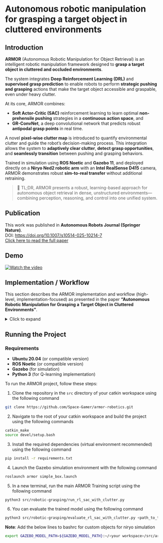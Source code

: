 # Autonomous robotic manipulation for grasping a target object in cluttered environments

## Introduction

**ARMOR** (Autonomous Robotic Manipulation for Object Retrieval) is an intelligent robotic manipulation framework designed to **grasp a target object in cluttered and occluded environments**.

The system integrates **Deep Reinforcement Learning (DRL)** and **supervised grasp prediction** to enable robots to perform **strategic pushing and grasping** actions that make the target object accessible and graspable, even under heavy clutter.

At its core, ARMOR combines:
- **Soft Actor-Critic (SAC)** reinforcement learning to learn optimal **non-prehensile pushing** strategies in a **continuous action space**, and  
- **GR-ConvNet**, a deep convolutional network that predicts robust **antipodal grasp points** in real time.

A novel **pixel-wise clutter map** is introduced to quantify environmental clutter and guide the robot’s decision-making process. This integration allows the system to **adaptively clear clutter**, **detect grasp opportunities**, and **seamlessly transition** between pushing and grasping behaviors.

Trained in simulation using **ROS Noetic** and **Gazebo 11**, and deployed directly on a **Niryo Ned2 robotic arm** with an **Intel RealSense D415** camera, ARMOR demonstrates robust **sim-to-real transfer** without additional retraining.

> 🧠 TL;DR, ARMOR presents a robust, learning-based approach for autonomous object retrieval in dense, unstructured environments—combining perception, reasoning, and control into one unified system.

## Publication

This work was published in **Autonomous Robots Journal (Springer Nature)**.<br>
DOI: https://doi.org/10.1007/s10514-025-10214-7 <br>
[Click here to read the full paper](https://rdcu.be/eJ6Xi)

## Demo

[![Watch the video](https://img.youtube.com/vi/RbSYFcpxwHw/0.jpg)](https://youtu.be/RbSYFcpxwHw)

## Implementation / Workflow

This section describes the ARMOR implementation and workflow (high-level, implementation-focused) as presented in the paper **“Autonomous Robotic Manipulation for Grasping a Target Object in Cluttered Environments”**.
<details>
<summary>Click to expand</summary>

### Overview
ARMOR combines a supervised grasp predictor (GR-ConvNet) with a continuous-action DRL policy (Soft Actor-Critic, SAC) that learns **non-prehensile pushing** to make a designated target object visible and graspable in cluttered scenes. A novel **pixel-wise clutter map** is introduced and incorporated into the agent state to guide decluttering.

---

### Perception & Preprocessing
- Input: an RGB-D frame (top-down view). Images are cropped/resized to **224 × 224** for all processing.
- Target detection: image → HSV color thresholding to obtain a binary mask for the chosen target color. From the mask:
  - Compute **pixel count** `N` (visibility measure).
  - Compute **centroid** `C` (normalized pixel coordinates). If `N = 0`, centroid set to `(-1, -1)`.
- Depth data is normalized to `[0,1]` using camera min/max thresholds.

---

### Clutter Map (pixel-wise)
- For every pixel, compute a clutter intensity that aggregates contributions from all detected objects:
  - Contribution from object `i` ∝ `size_i / distance_i`.
- Implementation notes:
  - Use edge detection + contouring to estimate object centroids and sizes.
  - Compute clutter score per window (window size = 5) across the depth/image plane.
  - Clip and normalize clutter map to `[0,1]`.
- The clutter map `ρ(x,y)` encodes spatial density and occlusion information and is included in the RL state.

---

### Grasp Prediction & Validation (GR-ConvNet + Graspability Check)
- GR-ConvNet predicts per-pixel grasp quality, angle and width (antipodal grasps).
- For each candidate grasp (center + angle):
  1. Apply color mask check to ensure the grasp corresponds to the selected target.
  2. Deproject grasp center from image → 3D using camera intrinsics:
     - `x_real = (pixel_x - ppx) / fx * depth`
     - `y_real = (pixel_y - ppy) / fy * depth`
     - `z_real = depth`
  3. Construct a grasp rectangle in 3D using gripper length/width and angle; reproject corners to image plane.
  4. Sample depth along the rectangle edges and compare with center depth:
     - If any edge sample depth ≤ center depth → reject (obstruction).
  5. If valid, execute grasp.
- Only when the grasp passes validation is the prehensile action taken.

---

### RL Formulation (SAC continuous policy)
- **MDP**: `(S, A, P, R, γ)`
- **State** `S_t` = `{G, D, N, C, ρ}`:
  - `G` = normalized grayscale image ∈ `[0,1]^{H×W}`  
  - `D` = normalized depth image ∈ `[0,1]^{H×W}`  
  - `N` = target pixel count (visibility scalar)  
  - `C` = centroid `(x_c, y_c)` (normalized; `(-1,-1)` if not visible)  
  - `ρ` = pixel-wise clutter map ∈ `[0,1]^{H×W}`
- **Action** `A_t` (continuous, normalized to `[0,1]` for each component) — 5D vector:
  - `x, y` : normalized start position coordinates (map to workspace)
  - `z` : normalized height (mapped to physical range 0–5 cm)
  - `θ` : normalized angle (mapped to `[-180°, 180°]`)
  - `l` : normalized push length (mapped to `[0.1·d_min, 0.5·d_min]`)
- **Denormalization**: action_denorm = action_min + (action_max − action_min) * action_norm
  - Final push end position computed via:
    - `x_final = x_start + length * cos(θ)`
    - `y_final = y_start + length * sin(θ)`

---

### Reward Design
Combined, dense reward components encourage visibility, clutter reduction, and safe behavior:
- **Graspability reward**: positive reward when the target becomes graspable.
- **Visibility reward**: positive if `N_t` increases vs `N_{t-1}`; negative if it decreases.
- **Clutter reward**:
  - When target invisible: reward based on decrease in **global** mean clutter.
  - When target visible: reward based on decrease in **local** mean clutter around centroid `C`.
- **Collision penalty**: negative reward for collisions or unsafe pushes.
- Rewards are carefully balanced to encourage decluttering that leads to successful grasping.

---

### Training & Evaluation
- Training uses **Soft Actor-Critic (SAC)** with replay buffer and entropy regularization.
- Models trained for **10,000 timesteps** in randomized scenes (varying object counts/shapes/positions).
- Variants trained:
  - With vs without pixel-wise clutter map in state.
  - Different discount factors: `γ = 0.99` and `γ = 0.90`.
- Key logged metrics:
  - Mean episode length (steps to complete)
  - Mean episode reward
  - Actor / Critic loss curves
- Evaluation metrics:
  - **Completion Rate (C%)** — fraction of runs where the target is grasped.
  - **Motion Number (MN)** — average number of pushes needed to make object graspable.
  - Grasp success (GS%) reported via GR-ConvNet accuracy and grasp validation.

---

### Simulation & Real-World Transfer
- **Simulation**: Gazebo + randomized spawn service to generate diverse cluttered scenes (10–50 objects). Top-down Intel RealSense camera simulated.
- **Hardware**:
  - Niryo NED2 6-DOF manipulator
  - Intel RealSense D415 RGB-D camera (overhead)
  - ArUco marker for camera ↔ robot frame transform calibration
- The policy outputs normalized actions; a workspace-based denormalization allows direct transfer from sim to real **without additional retraining**.

---

### Experimental Observations (summary)
- Including the **pixel-wise clutter map** improves convergence speed, reduces mean episode length, and increases average reward.
- A discount factor of **γ = 0.90** produced faster initial convergence (shorter episodes), while **γ = 0.99** tended to converge more slowly but could stabilize to different long-term behaviors.
- Continuous action SAC provides finer pushing control compared to fixed discrete push orientations/lengths, at the cost of sometimes higher motion counts (i.e., more pushes to reach graspable state) but higher grasp success and completion rates overall.

---

### Practical Notes & Constraints
- Grasp validation uses local depth comparisons to avoid collisions — the final decision to grasp is conservative to ensure reliable physical execution.
- Action ranges are bounded to the camera-visible workspace to prevent pushes that move objects outside the observable region.
- The `pixel count` (N) is used instead of full segmentation masks in the RL state to improve generalization across object shapes and colors.

---

This implementation workflow captures the perception-to-action pipeline, the RL formulation, the clutter-aware state design, and sim-to-real considerations as described in the paper.

</details>

## Running the Project

### Requirements
- **Ubuntu 20.04** (or compatible version)
- **ROS Noetic** (or compatible version)
- **Gazebo** (for simulation)
- **Python 3** (for Q-learning implementation)

To run the ARMOR project, follow these steps:
1. Clone the repository in the `src` directory of your catkin workspace using the following command
```bash
git clone https://github.com/Space-Gamer/armor-robotics.git
```
2. Navigate to the root of your catkin workspace and build the project using the following commands
```bash
catkin_make
source devel/setup.bash
```
3. Install the required dependencies (virtual environment recommended) using the following command
```bash
pip install -r requirements.txt
```
4. Launch the Gazebo simulation environment with the following command
```bash
roslaunch armor simple_box.launch
```
5. In a new terminal, run the main ARMOR Training script using the following command
```bash
python3 src/robotic-grasping/run_rl_sac_with_clutter.py
```
6. You can evaluate the trained model using the following command
```bash
python3 src/robotic-grasping/evaluate_rl_sac_with_clutter.py <path_to_trained_model>
```

__Note__: Add the below lines to bashrc for custom objects for niryo simulation
```bash
export GAZEBO_MODEL_PATH=${GAZEBO_MODEL_PATH}:~/<your workspace>/src/armor/models
```